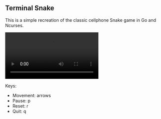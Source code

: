 ## Terminal Snake

This is a simple recreation of the classic cellphone Snake game in Go and Ncurses.

![](snakevid.mov)

Keys:

- Movement: arrows
- Pause: p
- Reset: r
- Quit: q
